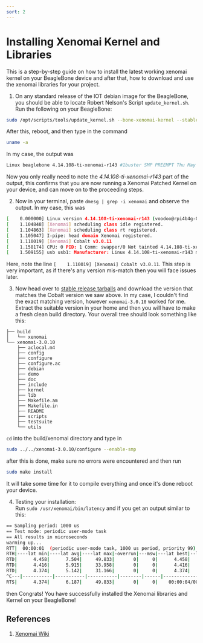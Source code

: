 ```yaml
---
sort: 2
---
```


# Installing Xenomai Kernel and Libraries

This is a step-by-step guide on how to install the latest working xenomai kernel on your BeagleBone device and after that, how to download and use the xenomai libraries for your project. 

1. On any standard release of the IOT debian image for the BeagleBone, you should be able to locate Robert Nelson's Script `update_kernel.sh`. Run the following on your BeagleBone:
```sh
sudo /opt/scripts/tools/update_kernel.sh --bone-xenomai-kernel --stable
```
After this, reboot, and then type in the command 
```sh
uname -a
```
In my case, the output was
```sh
Linux beaglebone 4.14.108-ti-xenomai-r143 #1buster SMP PREEMPT Thu May 27 21:23:48 UTC 2021 armv7l GNU/Linux
```
Now you only really need to note the _4.14.108-ti-xenomai-r143_ part of the output, this confirms that you are now running a Xenomai Patched Kernel on your device, and can move on to the proceeding steps. 

2. Now in your terminal, paste ```dmesg | grep -i xenomai``` and observe the output. In my case, this was
```sh
[    0.000000] Linux version 4.14.108-ti-xenomai-r143 (voodoo@rpi4b4g-02) (gcc version 8.3.0 (Debian 8.3.0-6)) #1buster SMP PREEMPT Thu May 27 21:23:48 UTC 2021
[    1.104848] [Xenomai] scheduling class idle registered.
[    1.104863] [Xenomai] scheduling class rt registered.
[    1.105047] I-pipe: head domain Xenomai registered.
[    1.110019] [Xenomai] Cobalt v3.0.11
[    1.158174] CPU: 0 PID: 1 Comm: swapper/0 Not tainted 4.14.108-ti-xenomai-r143 #1buster
[    1.509155] usb usb1: Manufacturer: Linux 4.14.108-ti-xenomai-r143 musb-hcd
```
Here, note the line `[    1.110019] [Xenomai] Cobalt v3.0.11`. This step is very important, as if there's any version mis-match then you will face issues later.

3. Now head over to [stable release tarballs](https://xenomai.org/downloads/xenomai/stable/) and download the version that matches the Cobalt version we saw above. In my case, I couldn't find the exact matching version, however `xenomai-3.0.10` worked for me.
Extract the suitable version in your home and then you will have to make a fresh clean build directory. Your overall tree should look something like this: 
```
├── build
│   └── xenomai
└── xenomai-3.0.10
    ├── aclocal.m4
    ├── config
    ├── configure
    ├── configure.ac
    ├── debian
    ├── demo
    ├── doc
    ├── include
    ├── kernel
    ├── lib
    ├── Makefile.am
    ├── Makefile.in
    ├── README
    ├── scripts
    ├── testsuite
    └── utils
```
`cd` into the build/xenomai directory and type in 
```sh
sudo ../../xenomai-3.0.10/configure --enable-smp
```
after this is done, make sure no errors were encountered and then run 
```sh
sudo make install
```
It will take some time for it to compile everything and once it's done reboot your device. 

4. Testing your installation: <br>
Run `sudo /usr/xenomai/bin/latency` and if you get an output similar to this:
```sh
== Sampling period: 1000 us
== Test mode: periodic user-mode task
== All results in microseconds
warming up...
RTT|  00:00:01  (periodic user-mode task, 1000 us period, priority 99)
RTH|----lat min|----lat avg|----lat max|-overrun|---msw|---lat best|--lat worst
RTD|      4.458|      7.504|     49.833|       0|     0|      4.458|     49.833
RTD|      4.416|      5.915|     33.958|       0|     0|      4.416|     49.833
RTD|      4.374|      5.142|     31.166|       0|     0|      4.374|     49.833
^C---|-----------|-----------|-----------|--------|------|-------------------------
RTS|      4.374|      6.187|     49.833|       0|     0|    00:00:04/00:00:04
```
then Congrats! You have successfully installed the Xenomai libraries and Kernel on your BeagleBone! 

## References 

1. [Xenomai Wiki](https://source.denx.de/Xenomai/xenomai/-/wikis/Installing_Xenomai_3#library-install)
